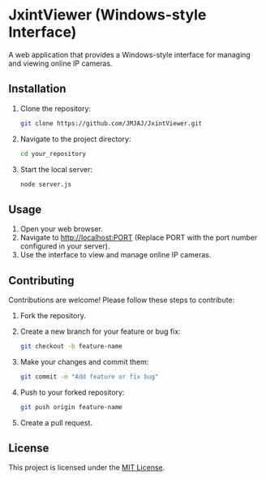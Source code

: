 # JxintViewer (Windows-style Interface)

A web application that provides a Windows-style interface for managing and viewing online IP cameras.

## Installation

1. Clone the repository:

    ```bash
    git clone https://github.com/JMJAJ/JxintViewer.git
    ```

2. Navigate to the project directory:

    ```bash
    cd your_repository
    ```

3. Start the local server:

    ```bash
    node server.js
    ```

## Usage

1. Open your web browser.
2. Navigate to [http://localhost:PORT](http://localhost:PORT) (Replace PORT with the port number configured in your server).
3. Use the interface to view and manage online IP cameras.

## Contributing

Contributions are welcome! Please follow these steps to contribute:

1. Fork the repository.
2. Create a new branch for your feature or bug fix:

    ```bash
    git checkout -b feature-name
    ```

3. Make your changes and commit them:

    ```bash
    git commit -m "Add feature or fix bug"
    ```

4. Push to your forked repository:

    ```bash
    git push origin feature-name
    ```

5. Create a pull request.

## License

This project is licensed under the [MIT License](LICENSE).

